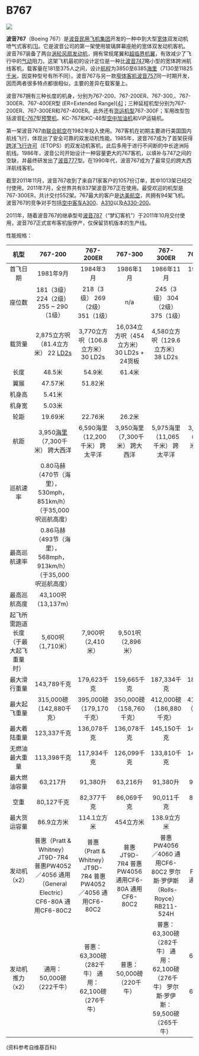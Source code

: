 # B767

![](http://pyjvbivyg.bkt.clouddn.com/B767.jpg)



**波音767**（Boeing 767）是[波音民用飞机集团](https://zh.wikipedia.org/wiki/波音民用飞机集团)开发的一种中到大型[宽体](https://zh.wikipedia.org/wiki/宽体客机)双发动机喷气式客机[[1\]](https://zh.wikipedia.org/wiki/波音767#cite_note-first-flight-1)。它是波音公司的第一架使用玻璃屏幕座舱的宽体双发动机客机。波音767装备了两台[涡轮风扇发动机](https://zh.wikipedia.org/wiki/涡轮风扇发动机)，拥有常规尾翼和[超临界机翼](https://zh.wikipedia.org/wiki/超临界机翼)，有效减少了飞行中的[气动](https://zh.wikipedia.org/wiki/空气动力学)阻力。这架飞机最初的设计定位是一种比[波音747](https://zh.wikipedia.org/wiki/波音747)略小型的宽体跨洲航线客机，载客量在181至375人之间，设计[航程](https://zh.wikipedia.org/wiki/航程)为3850至6385[海里](https://zh.wikipedia.org/wiki/海里)（7130至11825[千米](https://zh.wikipedia.org/wiki/公里)，因变种型号有所不同）。波音767与另一款[窄体客机](https://zh.wikipedia.org/wiki/窄体客机)[波音757](https://zh.wikipedia.org/wiki/波音757)同一时期开发，因而两者很多特点都很相似，主要的差异在载客量上。



波音767拥有三种长度的机身，分别为767-200、767-200ER、767-300,、767-300ER、767-400ER型 (ER=Extended Range)[[4\]](https://zh.wikipedia.org/wiki/波音767#cite_note-e45-4)；三种延程机型分别为767-200ER、767-300ER和767-400ER。此外还有[货运机型](https://zh.wikipedia.org/wiki/貨機)767-300F；军用改型包括波音[E-767](https://zh.wikipedia.org/wiki/E-767空中預警機)型[预警机](https://zh.wikipedia.org/wiki/预警机)、KC-767和KC-46型[空中加油机](https://zh.wikipedia.org/wiki/空中加油机)和VIP运输机。



第一架波音767由[联合航空](https://zh.wikipedia.org/wiki/联合航空)在1982年投入使用。767客机在初期主要进行美国国内航线飞行，体现出了安全可靠的双发动机性能。1985年，波音767成为了首架获得[跨洋飞行许可](https://zh.wikipedia.org/wiki/双发延程飞行)（ETOPS）的双发动机客机，此后多用于进行不间断的中长途洲际航线。1986年，波音公司开始设计一种容量更大的767客机，以填补与747之间的空缺，并最终研发出了[波音777](https://zh.wikipedia.org/wiki/波音777)型。在1990年代，波音767成为了最常见的跨大西洋航线客机。



截至2011年11月，波音767收到了来自71家客户的1057份订单，其中1013架已经交付使用。2011年7月，全世界共有837架波音767正在使用。最受欢迎的机型是767-300ER，共计交付552架。767最大的客户是[达美航空](https://zh.wikipedia.org/wiki/达美航空)，共拥有94架飞机。波音767的竞争对手包括[空中客车A300](https://zh.wikipedia.org/wiki/空中巴士A300)、[A310](https://zh.wikipedia.org/wiki/A310)以及[A330-200](https://zh.wikipedia.org/wiki/空中巴士A330)。



2011年，随着波音767的继承型号[波音787](https://zh.wikipedia.org/wiki/波音787)（“梦幻客机”）于2011年10月交付使用，波音767正式宣布客机版停产，仅保留货机版本的生产线。



性能规格：

|                 机型                 |                           767-200                            |                          767-200ER                           |                      767-300                      |                          767-300ER                           |                      767-300F                       |             767-400ER             |
| :----------------------------------: | :----------------------------------------------------------: | :----------------------------------------------------------: | :-----------------------------------------------: | :----------------------------------------------------------: | :-------------------------------------------------: | :-------------------------------: |
|               首飞日期               |                          1981年9月                           |                          1984年3月                           |                     1986年1月                     |                          1986年11月                          |                     1995年10月                      |            1999年10月             |
|                座位数                |            181（3级） 224（2级） 255 ~ 290（1级）            |               218（3级） 269（2级） 351（1级）               |                        n/a                        |               245（3级） 304（2级） 375（1级）               |                                                     |                                   |
|                载货量                | 2,875立方呎（81.4立方米） 22 [LD2s](https://zh.wikipedia.org/w/index.php?title=Unit_Load_Device&action=edit&redlink=1) |              3,770立方呎（106.8立方米） 30 LD2s              |    16,034立方呎（454立方米） 30 LD2s + 24货板     |              4,580立方呎（129.6立方米） 38 LD2s              |                                                     |                                   |
|                 长度                 |                            48.5米                            |                            54.9米                            |                      61.4米                       |                                                              |                                                     |                                   |
|                 翼展                 |                           47.57米                            |                           51.82米                            |                                                   |                                                              |                                                     |                                   |
|                机身高                |                            5.41米                            |                                                              |                                                   |                                                              |                                                     |                                   |
|                机身宽                |                            5.03米                            |                                                              |                                                   |                                                              |                                                     |                                   |
|                 轮距                 |                           19.69米                            |                           22.76米                            |                      26.2米                       |                                                              |                                                     |                                   |
|                 航距                 | 3,950[海里](https://zh.wikipedia.org/wiki/海里) （7,300千米） 跨大西洋 |              6,590海里 （12,200千米） 跨太平洋               |         3,950海里 （7,300千米） 跨大西洋          |              5,975海里 （11,065千米） 跨太平洋               |           3,255海里 （6,025千米） 跨洲际            | 5,625海里 （10,415千米） 跨太平洋 |
|               巡航速率               | 0.80马赫（470节（海里），530mph，851km/h）（于35,000呎巡航高度） |                                                              |                                                   |                                                              |                                                     |                                   |
|             最高巡航速率             | 0.86马赫（493节（海里），568mph，913km/h）（于35,000呎巡航高度） |                                                              |                                                   |                                                              |                                                     |                                   |
|             最高巡航高度             |                     43,100呎（13,137m）                      |                                                              |                                                   |                                                              |                                                     |                                   |
| 起飞所需跑道长度（于最大起飞重量时） |                      5,600呎（1,710米）                      |                      7,900呎（2,410米）                      |                9,501呎（2,896米）                 |                                                              |                                                     |                                   |
|             最大滑行重量             |                         143,789千克                          |                         179,623千克                          |                    159,665千克                    |                         187,334千克                          |                     187,334千克                     |            204,570千克            |
|             最大起飞重量             |                  315,000磅 （142,880千克）                   |                  395,000磅 （179,170千克）                   |             350,000磅 （158,760千克）             |                  412,000磅 （186,880千克）                   |              412,000磅 （186,880千克）              |     450,000磅 （204,120千克）     |
|             最大着陆重量             |                         123,337千克                          |                         136,078千克                          |                    136,078千克                    |                         145,150千克                          |                     147,871千克                     |            158,757千克            |
|            无燃油最大重量            |                         113,398千克                          |                         117,934千克                          |                    126,099千克                    |                         133,810千克                          |                     140,160千克                     |            149,685千克            |
|             最大燃油容量             |                           63,217升                           |                           91,380升                           |                     63,216升                      |                           91,380升                           |                      91,380升                       |             91,370升              |
|                 空重                 |                          80,127千克                          |                          82,377千克                          |                    86,069千克                     |                          90,011千克                          |                     86,183千克                      |            103,872千克            |
|             最大货运容量             |                          86.9立方米                          |                         114.1立方米                          |                     454立方米                     |                         138.9立方米                          |                                                     |                                   |
|             发动机（x2）             | 普惠（Pratt & Whitney）JT9D-7R4 普惠PW4052／4056 通用（General Electric）CF6-80A 通用CF6-80C2 | 普惠（Pratt & Whitney）JT9D-7R4 普惠PW4052／4056 通用CF6-80C2 | 普惠JT9D-7R4 普惠PW4056 通用CF6-80A 通用 CF6-80C2 | 普惠PW4056／4060 通用CF6-80C2 罗尔斯·罗伊斯（Rolls-Royce）RB211-524H |               普惠PW4062 通用CF6-80C2               |                                   |
|           发动机推力（x2）           |                  通用：50,000磅（222千牛）                   |     普惠：63,300磅（282千牛） 通用：62,100磅（276千牛）      |             普惠：50,000磅（220千牛）             | 普惠：63,300磅（282千牛） 通用：62,100磅（276千牛） 罗尔斯·罗伊斯：59,500磅（265千牛） | 普惠：63,300磅（282千牛） 通用：63,500磅（282千牛） |                                   |



(资料参考自维基百科)